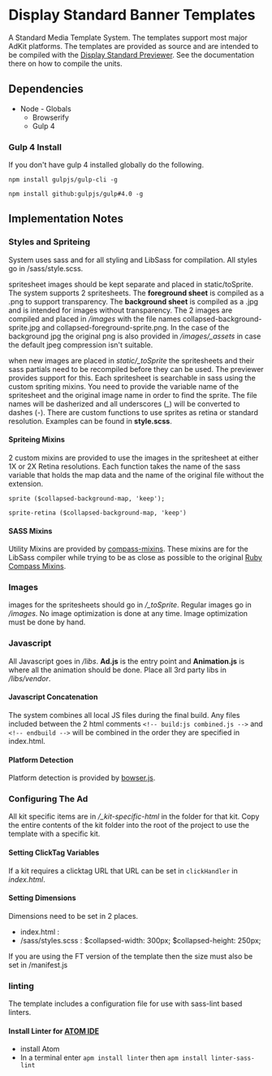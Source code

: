 # Display Standard Banner Templates

A Standard Media Template System. The templates support most major AdKit platforms. The templates are provided as source and are intended to be compiled with the [Display Standard Previewer](https://github.com/chrisathook/display-standard-previewer). See the documentation there on how to compile the units.

## Dependencies

* Node - Globals
    * Browserify
    * Gulp 4

### Gulp 4 Install

If you don't have gulp 4 installed globally do the following.

`npm install gulpjs/gulp-cli -g`

`npm install github:gulpjs/gulp#4.0 -g`


## Implementation Notes

### Styles and Spriteing

System uses sass and for all styling and LibSass for compilation. All styles go in /sass/style.scss.

spritesheet images should be kept separate and placed in static/toSprite. The system supports 2 spritesheets. The **foreground sheet** is compiled as a .png to support transparency. The **background sheet** is compiled as a .jpg and is intended for images without transparency. The 2 images are compiled and placed in */images* with the file names collapsed-background-sprite.jpg and collapsed-foreground-sprite.png. In the case of the background jpg the original png is also provided in */images/_assets* in case the default jpeg compression isn't suitable.

when new images are placed in *static/_toSprite* the spritesheets and their sass partials need to be recompiled before they can be used. The previewer provides support for this. Each spritesheet is searchable in sass using the custom spriting mixins. You need to provide the variable name of the spritesheet and the original image name in order to find the sprite. The file names will be dasherized and all underscores (_) will be converted to dashes (-). There are custom functions to use sprites as retina or standard resolution. Examples can be found in **style.scss**.

#### Spriteing Mixins

2 custom mixins are provided to use the images in the spritesheet at either 1X or 2X Retina resolutions. Each function takes the name of the sass variable that holds the map data and the name of the original file without the extension.

`sprite ($collapsed-background-map, 'keep');`

`sprite-retina ($collapsed-background-map, 'keep')`

#### SASS Mixins

Utility Mixins are provided by [compass-mixins](https://github.com/Igosuki/compass-mixins). These mixins are for the LibSass compiler while trying to be as close as possible to the original [Ruby Compass Mixins](http://compass-style.org/reference/compass/css3/).

### Images

images for the spritesheets should go in */_toSprite*. Regular images go in */images*. No image optimization is done at any time. Image optimization must be done by hand.

### Javascript

All Javascript goes in */libs*. **Ad.js** is the entry point and **Animation.js** is where all the animation should be done. Place all 3rd party libs in */libs/vendor*.

#### Javascript Concatenation
The system combines all local JS files during the final build. Any files included between the 2 html comments `<!-- build:js combined.js -->` and `<!-- endbuild -->` will be combined in the order they are specified in index.html.

><!-- build:js combined.js -->

><script src="libs/vendor/bowser.min.js"></script>

><script src="libs/vendor/greensock/TweenMax.min.js"></script>

><script src="libs/Animation.js"></script>

><script src="libs/Ad.js"></script>

><!-- endbuild -->

#### Platform Detection

Platform detection is provided by [bowser.js](https://github.com/ded/bowser).

### Configuring The Ad

All kit specific items are in */_kit-specific-html* in the folder for that kit. Copy the entire contents of the kit folder into the root of the project to use the template with a specific kit.

#### Setting ClickTag Variables

If a kit requires a clicktag URL that URL can be set in `clickHandler` in *index.html*.

#### Setting Dimensions

Dimensions need to be set in 2 places.

* index.html : <meta name="ad.size" content="width=300,height=250">
* /sass/styles.scss : $collapsed-width: 300px; $collapsed-height: 250px;

If you are using the FT version of the template then the size must also be set in /manifest.js

### linting

The template includes a configuration file for use with sass-lint based linters.

#### Install Linter for [ATOM IDE](https://atom.io/)

* install Atom
* In a terminal enter `apm install linter` then `apm install linter-sass-lint`